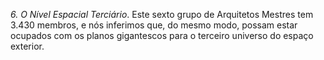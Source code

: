 ﻿<I>6. O Nível Espacial Terciário</I>. Este sexto grupo de Arquitetos Mestres tem 3.430 membros, e nós inferimos que, do mesmo modo, possam estar ocupados com os planos gigantescos para o terceiro universo do espaço exterior.